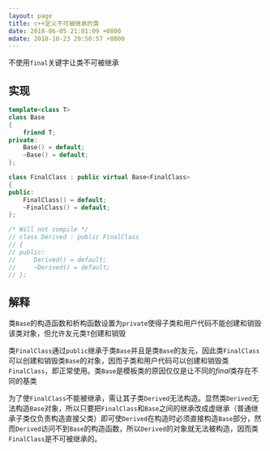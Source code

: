 ```yaml
---
layout: page
title: c++定义不可被继承的类
date: 2018-06-05 21:01:09 +0800
mdate: 2018-10-23 20:50:57 +0800
---
```


不使用`final`关键字让类不可被继承

## 实现

```c++
template<class T>
class Base
{
    friend T;
private:
    Base() = default;
    ~Base() = default;
};

class FinalClass : public virtual Base<FinalClass>
{
public:
    FinalClass() = default;
    ~FinalClass() = default;
};

/* Will not compile */
// class Derived : public FinalClass
// {
// public:
//     Derived() = default;
//     ~Derived() = default;
// };
```

## 解释

类`Base`的构造函数和析构函数设置为`private`使得子类和用户代码不能创建和销毁该类对象，但允许友元类`T`创建和销毁

类`FinalClass`通过`public`继承于类`Base`并且是类`Base`的友元，因此类`FinalClass`可以创建和销毁类`Base`的对象，因而子类和用户代码可以创建和销毁类`FinalClass`，即正常使用。类`Base`是模板类的原因仅仅是让不同的*final*类存在不同的基类

为了使`FinalClass`不能被继承，需让其子类`Derived`无法构造。显然类`Derived`无法构造`Base`对象，所以只要把`FinalClass`和`Base`之间的继承改成虚继承（普通继承子类仅负责构造直接父类）即可使`Derived`在构造时必须直接构造`Base`部分，然而`Derived`访问不到`Base`的构造函数，所以`Derived`的对象就无法被构造，因而类`FinalClass`是不可被继承的。
